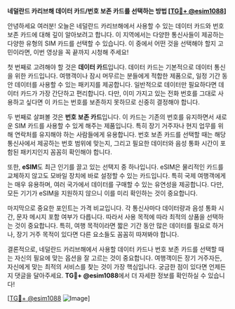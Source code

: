 **네덜란드 카리브해 데이터 카드/번호 보존 카드를 선택하는 방법 [[TG💪+ @esim1088](https://t.me/s/esim1088)]**

안녕하세요 여러분! 오늘은 네덜란드 카리브해에서 사용할 수 있는 데이터 카드와 번호 보존 카드에 대해 깊이 알아보려고 합니다. 이 지역에서는 다양한 통신사들이 제공하는 다양한 유형의 SIM 카드를 선택할 수 있습니다. 이 중에서 어떤 것을 선택해야 할지 고민이라면, 이번 영상을 꼭 끝까지 시청해 주세요!

첫 번째로 고려해야 할 것은 **데이터 카드**입니다. 데이터 카드는 기본적으로 데이터 통신을 위한 카드입니다. 여행객이나 잠시 머무르는 분들에게 적합한 제품으로, 일정 기간 동안 데이터를 사용할 수 있는 패키지를 제공합니다. 일반적으로 데이터만 필요하다면 데이터 카드가 가장 간단하고 편리합니다. 다만, 이미 가지고 있는 전화 번호를 그대로 사용하고 싶다면 이 카드는 번호를 보존하지 못하므로 신중히 결정해야 합니다.

두 번째로 살펴볼 것은 **번호 보존 카드**입니다. 이 카드는 기존의 번호를 유지하면서 새로운 SIM 카드를 사용할 수 있게 해주는 제품입니다. 특히 장기 거주자나 현지 업무를 위해 연락처를 유지해야 하는 사람들에게 유용합니다. 번호 보존 카드를 선택할 때는 해당 통신사에서 제공하는 번호 범위에 맞는지, 그리고 필요한 데이터와 음성 통화 시간이 포함된 패키지인지 꼼꼼히 확인해야 합니다.

또한, **eSIM**도 최근 인기를 끌고 있는 선택지 중 하나입니다. eSIM은 물리적인 카드를 교체하지 않고도 모바일 장치에 바로 설정할 수 있는 카드입니다. 특히 국제 여행객에게는 매우 유용하며, 여러 국가에서 데이터를 구매할 수 있는 유연성을 제공합니다. 다만, 모든 기기가 eSIM을 지원하지 않으니 이를 미리 확인하는 것이 중요합니다.

마지막으로 중요한 포인트는 가격 비교입니다. 각 통신사마다 데이터량과 음성 통화 시간, 문자 메시지 포함 여부가 다릅니다. 따라서 사용 목적에 따라 최적의 상품을 선택하는 것이 중요합니다. 특히, 여행 목적이라면 짧은 기간 동안 많은 데이터를 필요로 하거나, 장기 거주 목적이 있다면 다른 요소들도 꼼꼼히 따져봐야 합니다.

결론적으로, 네덜란드 카리브해에서 사용할 데이터 카드나 번호 보존 카드를 선택할 때는 자신의 필요에 맞는 옵션을 잘 고르는 것이 중요합니다. 여행객이든 장기 거주자든, 자신에게 맞는 최적의 서비스를 찾는 것이 가장 핵심입니다. 궁금한 점이 있다면 언제든지 댓글을 달아주세요. **TG💪+ @esim1088**에서 더 자세한 정보를 확인하실 수 있습니다!

[[TG💪+ @esim1088](https://t.me/s/esim1088) ![Image](https://i.postimg.cc/Y0z9fWf4/image.png)]